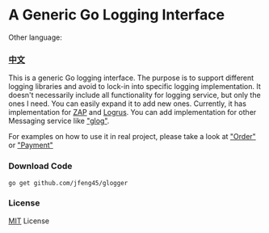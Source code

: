 # A Generic Go Logging Interface

Other language: 
### **[中文](README.zh.md)**
 
This is a generic Go logging interface. The purpose is to support different logging libraries and avoid to lock-in into specific logging implementation. It doesn't necessarily include all functionality for logging service, but only the ones I need. You can easily expand it to add new ones. Currently, it has implementation for [ZAP](https://github.com/uber-go/zap) and [Logrus](https://github.com/sirupsen/logrus). You can add implementation for other Messaging service like ["glog"](https://github.com/golang/glog).

For examples on how to use it in real project, please take a look at ["Order"](https://github.com/jfeng45/order) or ["Payment"](https://github.com/jfeng45/payment)

### Download Code

```
go get github.com/jfeng45/glogger
```

### License

[MIT](LICENSE.txt) License


